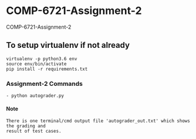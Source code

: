 # COMP-6721-Assignment-2
COMP-6721-Assignment-2

## To setup virtualenv if not already
    
    virtualenv -p python3.6 env
    source env/bin/activate
    pip install -r requirements.txt


### Assignment-2 Commands

	- python autograder.py


#### Note
    There is one terminal/cmd output file 'autograder_out.txt' which shows the grading and 
    result of test cases.